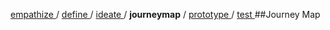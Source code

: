 [ empathize ](empathize.md) / [ define ](define.md) / [ ideate ](ideate.md) / **journeymap** / [ prototype ](prototype.md) / [ test ](test.md)
##Journey Map
